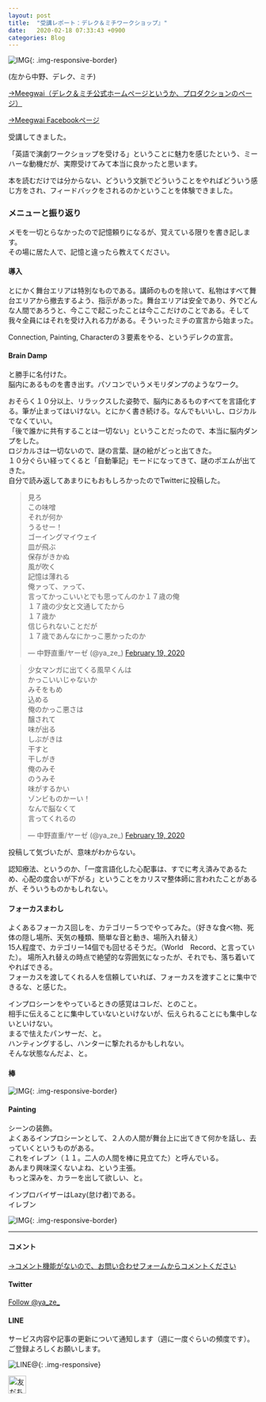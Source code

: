 ```yaml
---
layout: post
title:  "受講レポート：デレク＆ミチワークショップ』"
date:   2020-02-18 07:33:43 +0900
categories: Blog
---
```


![IMG]({{site.baseurl}}/img/20200218_01.jpg){: .img-responsive-border} 

(左から中野、デレク、ミチ)

[→Meegwai（デレク＆ミチ公式ホームページというか、プロダクションのページ）](https://www.meegwai.com/about-us)

[→Meegwai Facebookページ](https://www.facebook.com/meegwai/)

受講してきました。

「英語で演劇ワークショップを受ける」ということに魅力を感じたという、ミーハーな動機だが、実際受けてみて本当に良かったと思います。

本を読むだけでは分からない、どういう文脈でどういうことをやればどういう感じ方をされ、フィードバックをされるのかということを体験できました。



### メニューと振り返り
メモを一切とらなかったので記憶頼りになるが、覚えている限りを書き記します。  
その場に居た人で、記憶と違ったら教えてください。

#### 導入
とにかく舞台エリアは特別なものである。講師のものを除いて、私物はすべて舞台エリアから撤去するよう、指示があった。舞台エリアは安全であり、外でどんな人間であろうと、今ここで起こったことは今ここだけのことである。そして我々全員にはそれを受け入れる力がある。そういったミチの宣言から始まった。

Connection, Painting, Characterの３要素をやる、というデレクの宣言。

#### Brain Damp
と勝手に名付けた。  
脳内にあるものを書き出す。パソコンでいうメモリダンプのようなワーク。

おそらく１０分以上、リラックスした姿勢で、脳内にあるものすべてを言語化する。筆が止まってはいけない。とにかく書き続ける。なんでもいいし、ロジカルでなくていい。  
「後で誰かに共有することは一切ない」ということだったので、本当に脳内ダンプをした。  
ロジカルさは一切ないので、謎の言葉、謎の絵がどっと出てきた。  
１０分ぐらい経ってくると「自動筆記」モードになってきて、謎のポエムが出てきた。  
自分で読み返してあまりにもおもしろかったのでTwitterに投稿した。

<blockquote class="twitter-tweet"><p lang="ja" dir="ltr">見ろ<br>この味噌<br>それが何か<br>うるせー！<br>ゴーイングマイウェイ<br>皿が飛ぶ<br>保存がきかぬ<br>風が吹く<br>記憶は薄れる<br>俺ァって、ァって、<br>言ってかっこいいとでも思ってんのか１７歳の俺<br>１７歳の少女と文通してたから<br>１７歳か<br>信じられないことだが<br>１７歳であんなにかっこ悪かったのか</p>&mdash; 中野直重/ヤーゼ (@ya_ze_) <a href="https://twitter.com/ya_ze_/status/1230249857589239808?ref_src=twsrc%5Etfw">February 19, 2020</a></blockquote> <script async src="https://platform.twitter.com/widgets.js" charset="utf-8"></script>

<blockquote class="twitter-tweet"><p lang="ja" dir="ltr">少女マンガに出てくる風早くんは<br>かっこいいじゃないか<br>みそをもめ<br>込める<br>俺のかっこ悪さは<br>醸されて<br>味が出る<br>しぶがきは<br>干すと<br>干しがき<br>俺のみそ<br>のうみそ<br>味がするかい<br>ゾンビものかーい！<br>なんで脳なくて<br>言ってくれるの</p>&mdash; 中野直重/ヤーゼ (@ya_ze_) <a href="https://twitter.com/ya_ze_/status/1230249898601140224?ref_src=twsrc%5Etfw">February 19, 2020</a></blockquote> <script async src="https://platform.twitter.com/widgets.js" charset="utf-8"></script>

投稿して気づいたが、意味がわからない。

認知療法、というのか、「一度言語化した心配事は、すでに考え済みであるため、心配の度合いが下がる」ということをカリスマ整体師に言われたことがあるが、そういうものかもしれない。

#### フォーカスまわし
よくあるフォーカス回しを、カテゴリー５つでやってみた。（好きな食べ物、死体の隠し場所、天気の種類、簡単な音と動き、場所入れ替え）  
15人程度で、カテゴリー14個でも回せるそうだ。（World　Record、と言っていた）。
場所入れ替えの時点で絶望的な雰囲気になったが、それでも、落ち着いてやればできる。  
フォーカスを渡してくれる人を信頼していれば、フォーカスを渡すことに集中できるな、と感じた。

インプロシーンをやっているときの感覚はコレだ、とのこと。  
相手に伝えることに集中していないといけないが、伝えられることにも集中しないといけない。  
まるで怯えたパンサーだ、と。  
ハンティングするし、ハンターに撃たれるかもしれない。  
そんな状態なんだよ、と。

#### 棒

![IMG]({{site.baseurl}}/img/20200218_03.jpg){: .img-responsive-border} 



#### Painting
シーンの装飾。  
よくあるインプロシーンとして、２人の人間が舞台上に出てきて何かを話し、去っていくというものがある。  
これをイレブン（１１。二人の人間を棒に見立てた）と呼んでいる。  
あんまり興味深くないよね、という主張。  
もっと深みを、カラーを出して欲しい、と。


インプロバイザーはLazy(怠け者)である。  
イレブン













![IMG]({{site.baseurl}}/img/20200218_02.jpg){: .img-responsive-border} 

---
#### コメント
[→コメント機能がないので、お問い合わせフォームからコメントください]({{site.baseurl}}/docs/contact/)

#### Twitter

<a href="https://twitter.com/ya_ze_?ref_src=twsrc%5Etfw" class="twitter-follow-button" data-show-count="false">Follow @ya_ze_</a><script async src="https://platform.twitter.com/widgets.js" charset="utf-8"></script>


#### LINE

サービス内容や記事の更新について通知します（週に一度ぐらいの頻度です）。
ご登録よろしくお願いします。

![LINE@]({{site.baseurl}}/img/lineat.png){: .img-responsive}

<a href="https://line.me/R/ti/p/%40tqt3140x"><img height="36" border="0" alt="友だち追加" src="https://scdn.line-apps.com/n/line_add_friends/btn/ja.png"></a>
